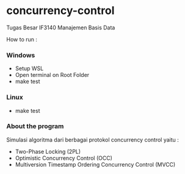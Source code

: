 # concurrency-control
Tugas Besar IF3140 Manajemen Basis Data

How to run : 

### Windows
- Setup WSL
- Open terminal on Root Folder 
- make test

### Linux
- make test 

### About the program 
Simulasi algoritma dari berbagai protokol concurrency control yaitu :
- Two-Phase Locking (2PL)
- Optimistic Concurrency Control (OCC)
- Multiversion Timestamp Ordering Concurrency Control (MVCC)